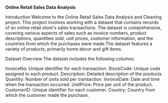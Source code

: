 **Online Retail Sales Data Analysis**

Introduction
Welcome to the Online Retail Sales Data Analysis and Cleaning project. This project involves working with a dataset that contains records of an online retail store's sales transactions. The dataset is comprehensive, covering various aspects of sales such as invoice numbers, product descriptions, quantities sold, unit prices, customer information, and the countries from which the purchases were made.The dataset features a variety of products, primarily home decor and gift items.

Dataset Overview
The dataset includes the following columns:

InvoiceNo: Unique identifier for each transaction.
StockCode: Unique code assigned to each product.
Description: Detailed description of the products.
Quantity: Number of units sold per transaction.
InvoiceDate: Date and time when the transaction occurred.
UnitPrice: Price per unit of the product.
CustomerID: Unique identifier for each customer.
Country: Country from which the customer made the purchase.



